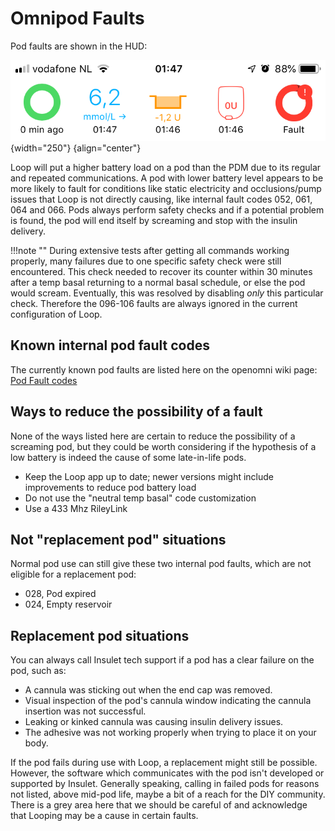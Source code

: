 # Omnipod Faults

Pod faults are shown in the HUD:

![img/pod-hud-fault.png](img/pod-hud-fault.png){width="250"}
{align="center"}

Loop will put a higher battery load on a pod than the PDM due to its regular and repeated communications. A pod with lower battery level appears to be more likely to fault for conditions like static electricity and occlusions/pump issues that Loop is not directly causing, like internal fault codes 052, 061, 064 and 066. Pods always perform safety checks and if a potential problem is found, the pod will end itself by screaming and stop with the insulin delivery.

!!!note ""
    During extensive tests after getting all commands working properly, many failures due to one specific safety check were still encountered. This check needed to recover its counter within 30 minutes after a temp basal returning to a normal basal schedule, or else the pod would scream. Eventually, this was resolved by disabling _only_ this particular check. Therefore the 096-106 faults are always ignored in the current configuration of Loop.

## Known internal pod fault codes

The currently known pod faults are listed here on the openomni wiki page: [Pod Fault codes](https://github.com/openaps/openomni/wiki/Fault-event-codes)

## Ways to reduce the possibility of a fault

None of the ways listed here are certain to reduce the possibility of a screaming pod, but they could be worth considering if the hypothesis of a low battery is indeed the cause of some late-in-life pods.

* Keep the Loop app up to date; newer versions might include improvements to reduce pod battery load
* Do not use the "neutral temp basal" code customization
* Use a 433 Mhz RileyLink

## Not "replacement pod" situations

Normal pod use can still give these two internal pod faults, which are not eligible for a replacement pod:

* 028, Pod expired
* 024, Empty reservoir

## Replacement pod situations

You can always call Insulet tech support if a pod has a clear failure on the pod, such as:

* A cannula was sticking out when the end cap was removed.
* Visual inspection of the pod's cannula window indicating the cannula insertion was not successful.
* Leaking or kinked cannula was causing insulin delivery issues.
* The adhesive was not working properly when trying to place it on your body.

If the pod fails during use with Loop, a replacement might still be possible. However, the software which communicates with the pod isn't developed or supported by Insulet. Generally speaking, calling in failed pods for reasons not listed, above mid-pod life, maybe a bit of a reach for the DIY community. There is a grey area here that we should be careful of and acknowledge that Looping may be a cause in certain faults.
